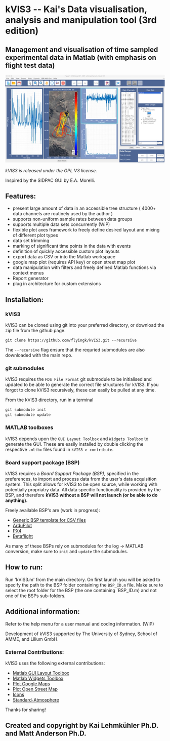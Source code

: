 # kVIS3 -- Kai's Data visualisation, analysis and manipulation tool (3rd edition)

## Management and visualisation of time sampled experimental data in Matlab (with emphasis on flight test data)

![kVIS UI](./docs/img/1.jpeg "kVIS UserInterface")

*kVIS3 is released under the GPL V3 license.*

Inspired by the SIDPAC GUI by E.A. Morelli.

## Features:
- present large amount of data in an accessible tree structure ( 4000+ data channels are routinely used by the author )
- supports non-uniform sample rates between data groups
- supports multiple data sets concurrently (WiP)
- flexible plot axes framework to freely define desired layout and mixing of different plot types
- data set trimming
- marking of significant time points in the data with events
- definition of quickly accessible custom plot layouts 
- export data as CSV or into the Matlab workspace
- google map plot (requires API key) or open street map plot
- data manipulation with filters and freely defined Matlab functions via context menus
- Report generator
- plug in architecture for custom extensions

## Installation:
### kVIS3
kVIS3 can be cloned using git into your preferred directory, or download the zip file from the github page.
```
git clone https://github.com/flyingk/kVIS3.git --recursive
```
The `--recursive` flag ensure that the requried submodules are also downloaded with the main repo.

### git submodules
kVIS3 requires the `FDS File Format` git submodule to be initialised and updated to be able to generate the correct file structures for kVIS3.  If you forgot to clone kVIS3 recursively, these can easily be pulled at any time.

From the kVIS3 directory, run in a terminal
```
git submodule init
git submodule update
```

### MATLAB toolboxes
kVIS3 depends upon the `GUI Layout Toolbox` and `Widgets Toolbox` to generate the GUI.  These are easily installed by double clicking the respective `.mltbx` files found in `kVIS3 > contribute`. 

### Board support package (BSP)
kVIS3 requires a *Board Support Package (BSP)*, specified in the preferences, to import and process data from the user's data acquisition system. This split allows for kVIS3 to be open source, while working with potentially propriatry data. All data specific functionality is provided by the BSP, and therefore **kVIS3 without a BSP will not launch (or be able to do anything).**

Freely available BSP's are (work in progress):

- [Generic BSP template for CSV files](https://github.com/flyingk/kVIS3_bsp_generic_demo)
- [ArduPilot](https://github.com/flyingk/kVIS3_bsp_ardupilot)
- [PX4](https://github.com/flyingk/kVIS3_bsp_px4)
- [Betaflight](https://github.com/flyingk/kVIS3_bsp_betaflight)

As many of these BSPs rely on submodules for the log -> MATLAB conversion, make sure to `init` and `update` the submodules.

## How to run:
Run 'kVIS3.m' from the main directory. On first launch you will be asked to specify the path to the BSP folder containing the `BSP_ID.m` file.  Make sure to select the root folder for the BSP (the one containing `BSP_ID.m) and not one of the BSPs sub-folders.

## Additional information:

Refer to the help menu for a user manual and coding information. (WiP)

Development of kVIS3 supported by The University of Sydney, School of AMME, and Lilium GmbH. 

### External Contributions:
kVIS3 uses the following external contributions:

- [Matlab GUI Layout Toolbox](https://www.mathworks.com/matlabcentral/fileexchange/47982-gui-layout-toolbox)
- [Matlab Widgets Toolbox](https://www.mathworks.com/matlabcentral/fileexchange/66235-widgets-toolbox)
- [Plot Google Maps](https://github.com/zoharby/plot_google_map)
- [Plot Open Street Map](https://github.com/alexvoronov/plot_openstreetmap)
- [Icons](https://icons8.com)
- [Standard-Atmosphere](https://github.com/sky-s/standard-atmosphere)

Thanks for sharing!

## Created and copyright by Kai Lehmkühler Ph.D. and Matt Anderson Ph.D.
